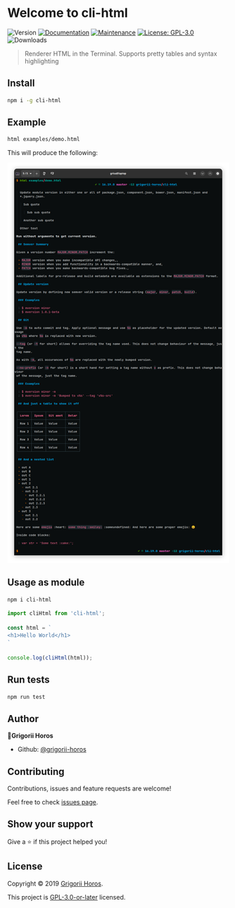 # Welcome to cli-html

![Version](https://img.shields.io/github/package-json/v/horosgrisa/cli-html.svg)
[![Documentation](https://img.shields.io/badge/documentation-yes-brightgreen.svg)](https://github.com/horosgrisa/cli-html#readme)
[![Maintenance](https://img.shields.io/maintenance/yes/2019.svg)](https://github.com/horosgrisa/cli-html/graphs/commit-activity)
[![License: GPL-3.0](https://img.shields.io/github/license/horosgrisa/cli-html.svg)](https://github.com/horosgrisa/cli-html/blob/master/LICENSE)
![Downloads](https://img.shields.io/npm/dw/cli-html.svg)

> Renderer HTML in the Terminal.
> Supports pretty tables and syntax highlighting

## Install

```sh
npm i -g cli-html
```

## Example

```sh
html examples/demo.html
```

This will produce the following:

![Screenshot of cli-html](./images/terminal.png)

## Usage as module

```sh
npm i cli-html
```

```js
import cliHtml from 'cli-html';

const html = `
<h1>Hello World</h1>
`

console.log(cliHtml(html));
```

## Run tests

```sh
npm run test
```

## Author

👤**Grigorii Horos**

* Github: [@grigorii-horos](https://github.com/grigorii-horos)

## Contributing

Contributions, issues and feature requests are welcome!

Feel free to check [issues page](https://github.com/grigorii-horos/cli-html/issues).

## Show your support

Give a ⭐️ if this project helped you!

## License

Copyright © 2019 [Grigorii Horos](https://github.com/grigorii-horos).

This project is [GPL-3.0-or-later](https://github.com/grigorii-horos/cli-html/blob/master/LICENSE) licensed.
